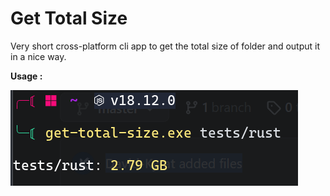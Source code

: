 # Get Total Size

Very short cross-platform cli app to get the total size of folder and output it in a nice way.

**Usage :** 

![screenshot-usage](res/screenshot-usage.png)
